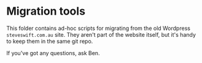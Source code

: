 # Migration tools

This folder contains ad-hoc scripts for migrating from the old Wordpress
`steveswift.com.au` site. They aren't part of the website itself, but it's handy
to keep them in the same git repo.

If you've got any questions, ask Ben.
